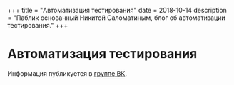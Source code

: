 +++
title = "Автоматизация тестирования"
date = 2018-10-14
description = "Паблик основанный Никитой Саломатиным, блог об автоматизации тестирования."
+++

# Автоматизация тестирования

Информация публикуется в [группе ВК](https://vk.com/at_community).
